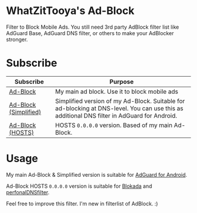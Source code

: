 # WhatZitTooya's Ad-Block
Filter to Block Mobile Ads. You still need 3rd party AdBlock filter list like AdGuard Base, AdGuard DNS filter, or others to make your AdBlocker stronger. 

# Subscribe
**Subscribe** | **Purpose**
------------ | -------------
[Ad-Block](https://raw.githubusercontent.com/What-Zit-Tooya/Ad-Block/main/Ad-Block.txt) | My main ad block. Use it to block mobile ads
[Ad-Block (Simplified)](https://raw.githubusercontent.com/What-Zit-Tooya/Ad-Block/main/Ad-Block-Simplified.txt) | Simplified version of my Ad-Block. Suitable for ad-blocking at DNS-level. You can use this as additional DNS filter in AdGuard for Android.
[Ad-Block (HOSTS)](https://raw.githubusercontent.com/What-Zit-Tooya/Ad-Block/main/Ad-Block-HOSTS.txt) | HOSTS `0.0.0.0` version. Based of my main Ad-Block.

# Usage
My main Ad-Block & Simplified version is suitable for [AdGuard for Android](https://anonym.to/?https://adguard.com/en/adguard-android/overview.html).

Ad-Block HOSTS `0.0.0.0` version is suitable for [Blokada](https://anonym.to/?https://blokada.org/) and [perfonalDNSfilter](https://anonym.to/?https://www.zenz-solutions.de/personaldnsfilter-wp/).

Feel free to improve this filter. I'm new in filterlist of AdBlock. :)
